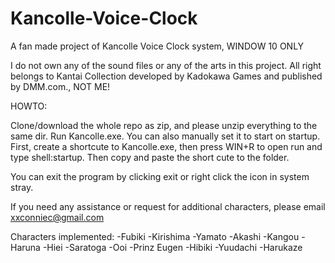 # Kancolle-Voice-Clock
A fan made project of Kancolle Voice Clock system, WINDOW 10 ONLY

I do not own any of the sound files or any of the arts in this project. All right belongs to Kantai Collection developed by Kadokawa Games and published by DMM.com., NOT ME!

HOWTO:

Clone/download the whole repo as zip, and please unzip everything to the same dir. Run Kancolle.exe. You can also manually set it to start on startup. First, create a shortcute to Kancolle.exe, then press WIN+R to open run and type shell:startup. Then copy and paste the short cute to the folder.

You can exit the program by clicking exit or right click the icon in system stray.

If you need any assistance or request for additional characters, please email xxconniec@gmail.com

Characters implemented:
-Fubiki
-Kirishima
-Yamato
-Akashi
-Kangou
-Haruna
-Hiei
-Saratoga
-Ooi
-Prinz Eugen
-Hibiki
-Yuudachi
-Harukaze
